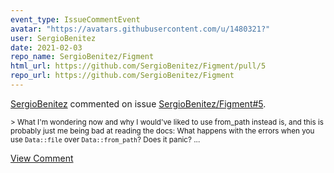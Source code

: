 ```yaml
---
event_type: IssueCommentEvent
avatar: "https://avatars.githubusercontent.com/u/1480321?"
user: SergioBenitez
date: 2021-02-03
repo_name: SergioBenitez/Figment
html_url: https://github.com/SergioBenitez/Figment/pull/5
repo_url: https://github.com/SergioBenitez/Figment
---
```


<a href='https://github.com/SergioBenitez' target='_blank'>SergioBenitez</a> commented on issue <a href='https://github.com/SergioBenitez/Figment/pull/5' target='_blank'>SergioBenitez/Figment#5</a>.

<small>> What I'm wondering now and why I would've liked to use from_path instead is, and this is probably just me being bad at reading the docs: What happens with the errors when you use `Data::file` over `Data::from_path`? Does it panic?...</small>

<a href='https://github.com/SergioBenitez/Figment/pull/5' target='_blank'>View Comment</a>